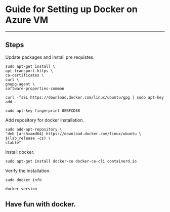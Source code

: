 Guide for Setting up Docker on Azure VM
=
---

## Steps

Update packages and install pre requistes.

    sudo apt-get install \
    apt-transport-https \
    ca-certificates \
    curl \
    gnupg-agent \
    software-properties-common
    
    curl -fsSL https://download.docker.com/linux/ubuntu/gpg | sudo apt-key add -

    sudo apt-key fingerprint 0EBFCD88

Add repository for docker installation.

    sudo add-apt-repository \
    "deb [arch=amd64] https://download.docker.com/linux/ubuntu \
    $(lsb_release -cs) \
    stable"

Install docker.

    sudo apt-get install docker-ce docker-ce-cli containerd.io

Verify the installation.

    sudo docker info

    docker version

## Have fun with docker.